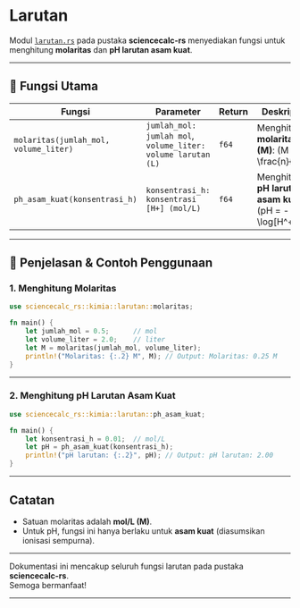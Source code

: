 # Larutan

Modul [`larutan.rs`](../src/kimia/larutan.rs) pada pustaka **sciencecalc-rs** menyediakan fungsi untuk menghitung **molaritas** dan **pH larutan asam kuat**.

---

## 📍 Fungsi Utama

| Fungsi                        | Parameter                                   | Return | Deskripsi                                                         |
|-------------------------------|---------------------------------------------|--------|-------------------------------------------------------------------|
| `molaritas(jumlah_mol, volume_liter)` | `jumlah_mol: jumlah mol`, `volume_liter: volume larutan (L)` | `f64`  | Menghitung **molaritas (M)**: \(M = \frac{n}{V}\)                 |
| `ph_asam_kuat(konsentrasi_h)` | `konsentrasi_h: konsentrasi [H+] (mol/L)`   | `f64`  | Menghitung **pH larutan asam kuat**: \(pH = -\log[H^+]\)          |

---

## 📍 Penjelasan & Contoh Penggunaan

### 1. Menghitung Molaritas

```rust
use sciencecalc_rs::kimia::larutan::molaritas;

fn main() {
    let jumlah_mol = 0.5;      // mol
    let volume_liter = 2.0;    // liter
    let M = molaritas(jumlah_mol, volume_liter);
    println!("Molaritas: {:.2} M", M); // Output: Molaritas: 0.25 M
}
```

---

### 2. Menghitung pH Larutan Asam Kuat

```rust
use sciencecalc_rs::kimia::larutan::ph_asam_kuat;

fn main() {
    let konsentrasi_h = 0.01;  // mol/L
    let pH = ph_asam_kuat(konsentrasi_h);
    println!("pH larutan: {:.2}", pH); // Output: pH larutan: 2.00
}
```

---

## Catatan

- Satuan molaritas adalah **mol/L (M)**.
- Untuk pH, fungsi ini hanya berlaku untuk **asam kuat** (diasumsikan ionisasi sempurna).

---

Dokumentasi ini mencakup seluruh fungsi larutan pada pustaka **sciencecalc-rs**.  
Semoga bermanfaat!

---
